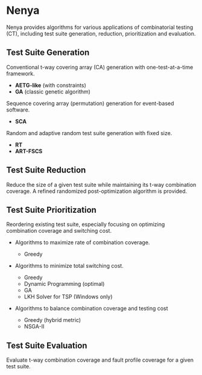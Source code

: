 # Nenya

Nenya provides algorithms for various applications of
combinatorial testing (CT), including test suite generation,
reduction, prioritization and evaluation.

## Test Suite Generation

Conventional t-way covering array (CA) generation
with one-test-at-a-time framework.

- **AETG-like** (with constraints)
- **GA** (classic genetic algorithm)

Sequence covering array (permutation) generation 
for event-based software.

- **SCA**

Random and adaptive random test suite generation
with fixed size.

- **RT**
- **ART-FSCS**

## Test Suite Reduction

Reduce the size of a given test suite while maintaining 
its t-way combination coverage. A refined randomized 
post-optimization algorithm is provided.

## Test Suite Prioritization

Reordering existing test suite, especially focusing on
optimizing combination coverage and switching cost.

- Algorithms to maximize rate of combination coverage.
    * Greedy

- Algorithms to minimize total switching cost.
    * Greedy
    * Dynamic Programming (optimal)
    * GA
    * LKH Solver for TSP (Windows only)

- Algorithms to balance combination coverage and testing cost
    * Greedy (hybrid metric)
    * NSGA-II

## Test Suite Evaluation

Evaluate t-way combination coverage and fault profile
coverage for a given test suite.